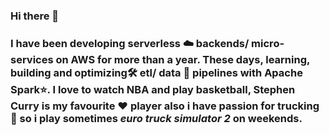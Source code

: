 ### Hi there 👋

### I have been developing **serverless** ☁️ backends/ micro-services on AWS for more than a year. These days, learning, building and optimizing🛠 etl/ data 💽  pipelines with **Apache Spark**⭐️. I love to watch NBA and play basketball, Stephen Curry is my favourite ❤️ player also i have passion for trucking 🚛 so i play sometimes _*euro truck simulator 2*_ on weekends.
<!--
**MrAfrazKhan/MrAfrazKhan** is a ✨ _special_ ✨ repository because its `README.md` (this file) appears on your GitHub profile.

Here are some ideas to get you started:

- 🔭 I’m currently working on ...
- 🌱 I’m currently learning ...
- 👯 I’m looking to collaborate on ...
- 🤔 I’m looking for help with ...
- 💬 Ask me about ...
- 📫 How to reach me: ...
- 😄 Pronouns: ...
- ⚡ Fun fact: ...
-->
